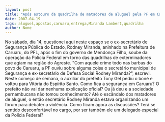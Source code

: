 ```yaml
---
layout: post
title: "Após estouro da quadrilha de matadores de aluguel pela PF em Caruaru, Rodney Miranda entrega o cargo"
date: 2007-04-19
tags: aluguel,apostas,caruaru,entrega,Miranda Lambert,quadrilha
author: None
---
```


No sábado, dia 14, questionei aqui neste espaço se o ex-secretário de Segurança Pública do Estado, Rodney Miranda, aninhado na Prefeitura de Caruaru, do PFL, após o fim do governo de Mendonça Filho, soube da operação da Polícia Federal em torno das quadrilhas de exterminadores que agiam na região do Agreste. 
\"Com aquele crime todo nas barbas do povo de Caruaru, a PF ouviu sobre alguma coisa o secretário municipal de Segurança e ex-secretário de Defesa Social Rodney Miranda?\", escrevi.
Neste começo de semana, o auxiliar do prefeito Tony Gel pediu o boné e voltou para Vitória do Espírito Santo. 
Como fica a segurança em Caruaru? O prefeito não vai dar nenhuma explicação oficial? Ou já deu e a sociedade pernambucana não tomou conhecimento?
Até o escândalo dos matadores de aluguel, o então secretário Rodney Miranda estava organizando um fórum para debater a violência. Como ficam agora as discussões? Terá se sentido desconfortável no cargo, por ser também ele um delegado especial da Polícia Federal? 